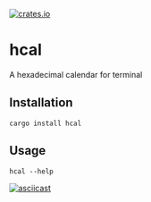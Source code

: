 [![crates.io](https://img.shields.io/crates/v/hcal.svg)](https://crates.io/crates/hcal)

# hcal

A hexadecimal calendar for terminal

## Installation

`cargo install hcal`

## Usage

`hcal --help`

[![asciicast](https://asciinema.org/a/381223.svg)](https://asciinema.org/a/381223)
